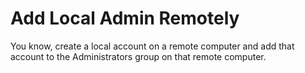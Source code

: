 Add Local Admin Remotely
========================

You know, create a local account on a remote computer and add that
account to the Administrators group on that remote computer.

